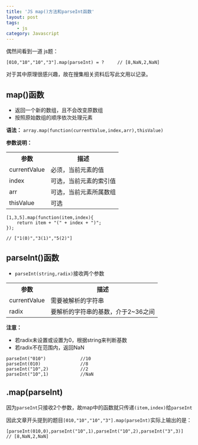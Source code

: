 ```yaml
---
title: 'JS map()方法和parseInt函数'
layout: post
tags:
    - js
category: Javascript
---
```


<!--more-->

偶然间看到一道 js题：  
```
[010,"10","10","3"].map(parseInt) = ?     // [8,NaN,2,NaN]
```
对于其中原理很感兴趣，故在搜集相关资料后写此文用以记录。

## map()函数
* 返回一个新的数组，且不会改变原数组
* 按照原始数组的顺序依次处理元素

**语法：** `array.map(function(currentValue,index,arr),thisValue)`  

**参数说明：**  
<table>
    <tr>
        <th>参数</th>
        <th>描述</th>
    </tr>
    <tr>
        <td>currentValue</td>
        <td>必须，当前元素的值</td>
    </tr>
    <tr>
        <td>index</td>
        <td>可选，当前元素的索引值</td>
    </tr>
    <tr>
        <td>arr</td>
        <td>可选，当前元素所属数组</td>
    </tr>
    <tr>
        <td>thisValue</td>
        <td>可选</td>
    </tr>
</table>  

```
[1,3,5].map(function(item,index){
    return item + "(" + index + ")";
});  

// ["1(0)","3(1)","5(2)"]
```  

## parseInt()函数
* `parseInt(string,radix)`接收两个参数  
<table>
    <tr>
        <th>参数</th>
        <th>描述</th>
    </tr>
    <tr>
        <td>currentValue</td>
        <td>需要被解析的字符串</td>
    </tr>
    <tr>
        <td>radix</td>
        <td>要解析的字符串的基数，介于2~36之间</td>
    </tr>
</table>  

**注意：**  
* 若radix未设置或设置为0，根据string来判断基数
* 若radix不在范围内，返回NaN  
```
parseInt("010")             //10
parseInt(010)               //8
parseInt("10",2)            //2
parseInt("10",1)            //NaN
```  

## .map(parseInt)  
因为`parseInt`只接收2个参数，故map中的函数就只传递`(item,index)`给`parseInt`  

因此文章开头提到的题目`[010,"10","10","3"].map(parseInt)`实际上输出的是：  
```
[parseInt(010,0),parseInt("10",1),parseInt("10",2),parseInt("3",3)]  
// [8,NaN,2,NaN]
```